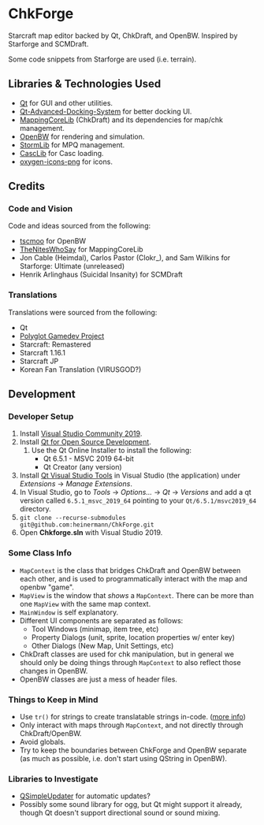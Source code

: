 # ChkForge
Starcraft map editor backed by Qt, ChkDraft, and OpenBW. Inspired by Starforge and SCMDraft.

Some code snippets from Starforge are used (i.e. terrain).

## Libraries & Technologies Used
- [Qt](https://www.qt.io/) for GUI and other utilities.
- [Qt-Advanced-Docking-System](https://github.com/githubuser0xFFFF/Qt-Advanced-Docking-System) for better docking UI.
- [MappingCoreLib](https://github.com/TheNitesWhoSay/Chkdraft/tree/master/MappingCoreLib) (ChkDraft) and its dependencies for map/chk management.
- [OpenBW](https://github.com/OpenBW/openbw) for rendering and simulation.
- [StormLib](https://github.com/ladislav-zezula/StormLib) for MPQ management.
- [CascLib](https://github.com/ladislav-zezula/CascLib) for Casc loading.
- [oxygen-icons-png](https://github.com/pasnox/oxygen-icons-png) for icons.

## Credits
### Code and Vision
Code and ideas sourced from the following:

- [tscmoo](https://github.com/tscmoo) for OpenBW
- [TheNitesWhoSay](https://github.com/TheNitesWhoSay) for MappingCoreLib
- Jon Cable (Heimdal), Carlos Pastor (Clokr_), and Sam Wilkins for Starforge: Ultimate (unreleased)
- Henrik Arlinghaus (Suicidal Insanity) for SCMDraft


### Translations
Translations were sourced from the following:

- Qt
- [Polyglot Gamedev Project](https://docs.google.com/spreadsheets/d/17f0dQawb-s_Fd7DHgmVvJoEGDMH_yoSd8EYigrb0zmM/)
- Starcraft: Remastered
- Starcraft 1.16.1
- Starcraft JP
- Korean Fan Translation (VIRUSGOD?)


## Development
### Developer Setup
1. Install [Visual Studio Community 2019](https://visualstudio.microsoft.com/vs/older-downloads/).
2. Install [Qt for Open Source Development](https://www.qt.io/download-open-source).
    1. Use the Qt Online Installer to install the following:
        - Qt 6.5.1 - MSVC 2019 64-bit
        - Qt Creator (any version)
3. Install [Qt Visual Studio Tools](https://marketplace.visualstudio.com/items?itemName=TheQtCompany.QtVisualStudioTools2019) in Visual Studio (the application) under *Extensions* -> *Manage Extensions*.
4. In Visual Studio, go to *Tools* -> *Options...* -> *Qt* -> *Versions* and add a qt version called `6.5.1_msvc_2019_64` pointing to your `Qt/6.5.1/msvc2019_64` directory.
5. `git clone --recurse-submodules git@github.com:heinermann/ChkForge.git`
6. Open **Chkforge.sln** with Visual Studio 2019.

### Some Class Info
- `MapContext` is the class that bridges ChkDraft and OpenBW between each other, and is used to programmatically interact with the map and openbw "game".
- `MapView` is the window that *shows* a `MapContext`. There can be more than one `MapView` with the same map context.
- `MainWindow` is self explanatory.
- Different UI components are separated as follows:
    - Tool Windows (minimap, item tree, etc)
    - Property Dialogs (unit, sprite, location properties w/ enter key)
    - Other Dialogs (New Map, Unit Settings, etc)
- ChkDraft classes are used for chk manipulation, but in general we should only be doing things through `MapContext` to also reflect those changes in OpenBW.
- OpenBW classes are just a mess of header files.

### Things to Keep in Mind
- Use `tr()` for strings to create translatable strings in-code. ([more info](https://doc.qt.io/qt-6/i18n-source-translation.html#using-tr-for-all-literal-text))
- Only interact with maps through `MapContext`, and not directly through ChkDraft/OpenBW.
- Avoid globals.
- Try to keep the boundaries between ChkForge and OpenBW separate (as much as possible, i.e. don't start using QString in OpenBW).

### Libraries to Investigate
- [QSimpleUpdater](https://github.com/alex-spataru/QSimpleUpdater) for automatic updates?
- Possibly some sound library for ogg, but Qt might support it already, though Qt doesn't support directional sound or sound mixing.
